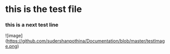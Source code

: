 # this is the test file
### this is a next test line
![image] (https://github.com/sudershanpothina/Documentation/blob/master/testImage.png)
